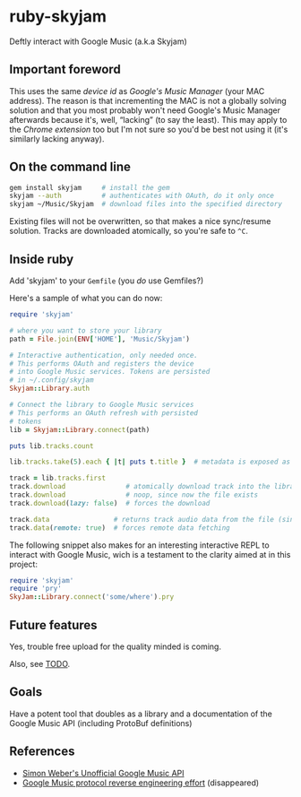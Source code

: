 # ruby-skyjam

Deftly interact with Google Music (a.k.a Skyjam)

## Important foreword

This uses the same *device id* as *Google's Music Manager* (your MAC address).
The reason is that incrementing the MAC is not a globally solving solution
and that you most probably won't need Google's Music Manager afterwards
because it's, well, “lacking” (to say the least). This may apply to the
*Chrome extension* too but I'm not sure so you'd be best not using it (it's
similarly lacking anyway).

## On the command line

```bash
gem install skyjam     # install the gem
skyjam --auth          # authenticates with OAuth, do it only once
skyjam ~/Music/Skyjam  # download files into the specified directory
```

Existing files will not be overwritten, so that makes
a nice sync/resume solution. Tracks are downloaded atomically, so
you're safe to `^C`.

## Inside ruby

Add 'skyjam' to your `Gemfile` (you *do* use Gemfiles?)

Here's a sample of what you can do now:

```ruby
require 'skyjam'

# where you want to store your library
path = File.join(ENV['HOME'], 'Music/Skyjam')

# Interactive authentication, only needed once.
# This performs OAuth and registers the device
# into Google Music services. Tokens are persisted
# in ~/.config/skyjam
Skyjam::Library.auth

# Connect the library to Google Music services
# This performs an OAuth refresh with persisted
# tokens
lib = Skyjam::Library.connect(path)

puts lib.tracks.count

lib.tracks.take(5).each { |t| puts t.title }  # metadata is exposed as accessors

track = lib.tracks.first
track.download               # atomically download track into the library
track.download               # noop, since now the file exists
track.download(lazy: false)  # forces the download

track.data                # returns track audio data from the file (since it's downloaded)
track.data(remote: true)  # forces remote data fetching
```

The following snippet also makes for an interesting interactive
REPL to interact with Google Music, wich is a testament to the
clarity aimed at in this project:

```ruby
require 'skyjam'
require 'pry'
SkyJam::Library.connect('some/where').pry
```

## Future features

Yes, trouble free upload for the quality minded is coming.

Also, see [TODO](TODO.md).

## Goals

Have a potent tool that doubles as a library and a documentation
of the Google Music API (including ProtoBuf definitions)

## References

* [Simon Weber's Unofficial Google Music API](https://github.com/simon-weber/Unofficial-Google-Music-API/)
* [Google Music protocol reverse engineering effort](http://www.verious.com/code/antimatter15/google-music-protocol/) (disappeared)
